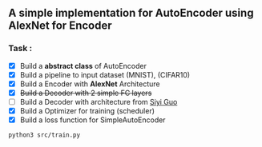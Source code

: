 ## A simple implementation for AutoEncoder using AlexNet for Encoder

### Task :
- [x] Build a **abstract class** of AutoEncoder
- [x] Build a pipeline to input dataset (MNIST), (CIFAR10)
- [x] Build a Encoder with **AlexNet** Architecture
- [x] ~~Build a Decoder with 2 simple FC layers~~
- [ ] Build a Decoder with architecture from [Siyi Guo](https://community.wolfram.com/groups/-/m/t/1379189) 
- [x] Build a Optimizer for training (scheduler)
- [x] Build a loss function for SimpleAutoEncoder

```
python3 src/train.py
```
